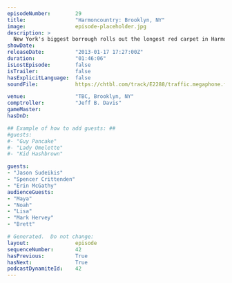 ```yaml
---
episodeNumber:        29
title:                "Harmoncountry: Brooklyn, NY"
image:                episode-placeholder.jpg
description: >
  New York's biggest borrough rolls out the longest red carpet in Harmoncountry yet. Jeff and Dan improvise a Black Mexican guest's screenplay. Jason Sudeikis drops by and jumps into D&D with astonishing vigor. Dan does a bad job of supporting Erin's ...
showDate:             
releaseDate:          "2013-01-17 17:27:00Z"
duration:             "01:46:06"
isLostEpisode:        false
isTrailer:            false
hasExplicitLanguage:  false
soundFile:            https://chtbl.com/track/E2288/traffic.megaphone.fm/STA8916035221.mp3?updated=1560295539

venue:                "TBC, Brooklyn, NY"
comptroller:          "Jeff B. Davis"
gameMaster:           
hasDnD:               

## Example of how to add guests: ##
#guests:
#- "Guy Pancake"
#- "Lady Omelette"
#- "Kid Hashbrown"

guests:
- "Jason Sudeikis"
- "Spencer Crittenden"
- "Erin McGathy"
audienceGuests:
- "Maya"
- "Noah"
- "Lisa"
- "Mark Hervey"
- "Brett"

# Generated.  Do not change:
layout:               episode
sequenceNumber:       42
hasPrevious:          True
hasNext:              True
podcastDynamiteId:    42
---
```


<!-- The episode description will be rendered here -->
<!-- Add your content below here -->

